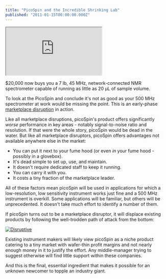 ```yaml
---
title: "PicoSpin and the Incredible Shrinking Lab"
published: "2011-01-15T00:00:00.000Z"
---
```


<div class="videowrapper">
  <iframe src="https://www.youtube.com/embed/PaioaCvXnu0" allowfullscreen></iframe>
</div>

$20,000 now buys you a 7 lb, 45 MHz, network-connected NMR spectrometer capable of running as little as 20 &#181;L of sample volume.

To look at the PicoSpin and conclude it's not as good as your 500 MHz spectrometer at work would be missing the point. This is an early-phase [marketplace disruption](/articles/2010/12/09/name-that-graph-revealed-crankshaft-javascript-and-the-coming-marketplace-disruption/) in action.

Like all marketplace disruptions, picoSpin's product offers significantly *worse* performance in key areas - notably signal-to-noise ratio and resolution. If that were the whole story, picoSpin would be dead in the water. But like all marketplace disruptors, picoSpin offers advantages not available anywhere else in the market:

-  You can put it next to your fume hood (or even *in* your fume hood - possibly in a glovebox).
-  It's dead simple to set up, use, and maintain.
-  It doesn't require dedicated staff to keep it running.
-  You can carry it with you.
-  It costs a tiny fraction of the marketplace leader.

All of these factors mean picoSpin will be used in applications for which a low-resolution, low sensitivity instrument works just fine and a 500 MHz instrument is overkill. Some applications will be familiar, but others will be unprecedented. It doesn't take much effort to identify a number of them.

If picoSpin turns out to be a marketplace disruptor, it will displace existing products by following the well-trodden path of attack from the bottom:

[![Disruptive](/images/posts/disruptive.jpg "Disruptive")](http://web.mit.edu/6.933/www/Fall2000/teradyne/clay.html)

Existing instrument makers will likely view picoSpin as a niche product catering to a tiny market with wafer-thin profit margins and not nearly enough money in it to justify the effort. Any middle-manager trying to suggest otherwise will find little support within these companies.

And this is the final, essential ingredient that makes it possible for an unknown newcomer to topple an industry giant.